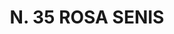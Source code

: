 ---
title: "N. 35 ROSA SENIS"
plant-name: "N. 35"
plant-number: "035"
plant-img1: "/assets/img/plant035_verso.jpg"
plant-img2: "/assets/img/plant035.jpg"
plant-xml: "/assets/xml/plant035.xml"
plant-title: "N. 35 ROSA SENIS"
plant-taxon-link: "http://www.worldfloraonline.org/taxon/wfo-0000465348"
plant-taxon-content: "[Philadelphus coronarius L.]"
layout: single-xml
---